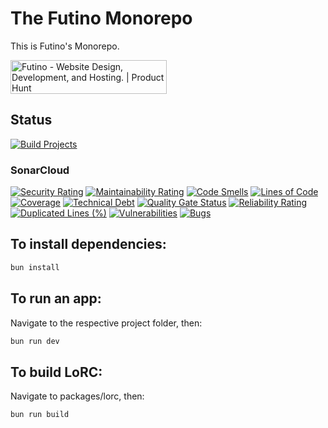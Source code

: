 # The Futino Monorepo

This is Futino's Monorepo.

<a href="https://www.producthunt.com/posts/futino?utm_source=badge-featured&utm_medium=badge&utm_souce=badge-futino" target="_blank"><img src="https://api.producthunt.com/widgets/embed-image/v1/featured.svg?post_id=421147&theme=dark" alt="Futino - Website&#0032;Design&#0044;&#0032;Development&#0044;&#0032;and&#0032;Hosting&#0046; | Product Hunt" style="width: 250px; height: 54px;" width="250" height="54" /></a>

## Status

[![Build Projects](https://github.com/Futino/futino/actions/workflows/build.yml/badge.svg)](https://github.com/Futino/futino/actions/workflows/build.yml)

### SonarCloud

[![Security Rating](https://sonarcloud.io/api/project_badges/measure?project=Futino_futino&metric=security_rating)](https://sonarcloud.io/summary/new_code?id=Futino_futino) [![Maintainability Rating](https://sonarcloud.io/api/project_badges/measure?project=Futino_futino&metric=sqale_rating)](https://sonarcloud.io/summary/new_code?id=Futino_futino) [![Code Smells](https://sonarcloud.io/api/project_badges/measure?project=Futino_futino&metric=code_smells)](https://sonarcloud.io/summary/new_code?id=Futino_futino) [![Lines of Code](https://sonarcloud.io/api/project_badges/measure?project=Futino_futino&metric=ncloc)](https://sonarcloud.io/summary/new_code?id=Futino_futino) [![Coverage](https://sonarcloud.io/api/project_badges/measure?project=Futino_futino&metric=coverage)](https://sonarcloud.io/summary/new_code?id=Futino_futino) [![Technical Debt](https://sonarcloud.io/api/project_badges/measure?project=Futino_futino&metric=sqale_index)](https://sonarcloud.io/summary/new_code?id=Futino_futino) [![Quality Gate Status](https://sonarcloud.io/api/project_badges/measure?project=Futino_futino&metric=alert_status)](https://sonarcloud.io/summary/new_code?id=Futino_futino) [![Reliability Rating](https://sonarcloud.io/api/project_badges/measure?project=Futino_futino&metric=reliability_rating)](https://sonarcloud.io/summary/new_code?id=Futino_futino) [![Duplicated Lines (%)](https://sonarcloud.io/api/project_badges/measure?project=Futino_futino&metric=duplicated_lines_density)](https://sonarcloud.io/summary/new_code?id=Futino_futino) [![Vulnerabilities](https://sonarcloud.io/api/project_badges/measure?project=Futino_futino&metric=vulnerabilities)](https://sonarcloud.io/summary/new_code?id=Futino_futino) [![Bugs](https://sonarcloud.io/api/project_badges/measure?project=Futino_futino&metric=bugs)](https://sonarcloud.io/summary/new_code?id=Futino_futino)

## To install dependencies:

```bash
bun install
```

## To run an app:

Navigate to the respective project folder, then:

```bash
bun run dev
```

## To build LoRC:

Navigate to packages/lorc, then:

```bash
bun run build
```
